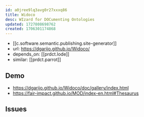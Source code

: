 ```yaml
---
id: a0jree9lq3avg0r27xxxq86
title: Widoco
desc: WIzard for DOCumenting Ontologies
updated: 1727808698762
created: 1706301174868
---
```


- [[c.software.semantic.publishing.site-generator]]
- url: https://dgarijo.github.io/Widoco/
- depends_on: [[prdct.lode]]
- similar: [[prdct.parrot]] 

## Demo

- https://dgarijo.github.io/Widoco/doc/gallery/index.html
- https://fair-impact.github.io/MOD/index-en.html#Thesaurus

## Issues

